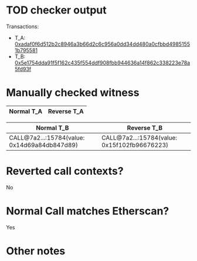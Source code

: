 # TOD checker output

Transactions:
- T_A: [0xadaf0f6d512b2c8946a3b66d2c6c956a0dd34dd480a0cfbbd49851551b795581](https://etherscan.io/tx/0xadaf0f6d512b2c8946a3b66d2c6c956a0dd34dd480a0cfbbd49851551b795581)
- T_B: [0x5e1754dda91f5f162c435f554ddf908fbb944636a14f862c338223e78a5fd93f](https://etherscan.io/tx/0x5e1754dda91f5f162c435f554ddf908fbb944636a14f862c338223e78a5fd93f)


# Manually checked witness


| Normal T_A    | Reverse T_A   |
|---------------|---------------|

| Normal T_B                                   | Reverse T_B                                  |
|----------------------------------------------|----------------------------------------------|
| CALL@7a2...:15784(value: 0x14d69a84db847d89) | CALL@7a2...:15784(value: 0x15f102fb96676223) |


# Reverted call contexts?

No

# Normal Call matches Etherscan?

Yes

# Other notes
